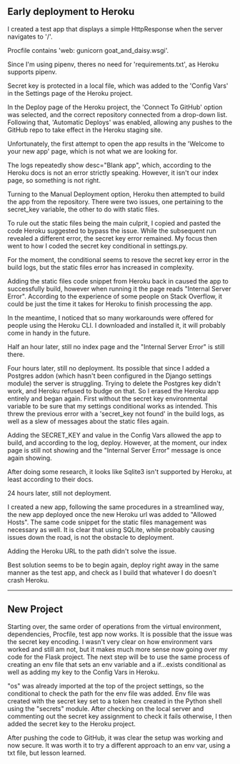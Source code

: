 ## Early deployment to Heroku

I created a test app that displays a simple HttpResponse when the server
navigates to '/'. 

Procfile contains 'web: gunicorn goat_and_daisy.wsgi'. 

Since I'm using pipenv, theres no need for 'requirements.txt', as Heroku 
supports pipenv.

Secret key is protected in a local file, which was added to the 'Config Vars'
in the Settings page of the Heroku project.

In the Deploy page of the Heroku project, the 'Connect To GitHub' option was
selected, and the correct repository connected from a drop-down list. Following
that, 'Automatic Deploys' was enabled, allowing any pushes to the GitHub repo
to take effect in the Heroku staging site.

Unfortunately, the first attempt to open the app results in the 'Welcome to
your new app' page, which is not what we are looking for. 

The logs repeatedly show desc="Blank app", which, according to the Heroku
docs is not an error strictly speaking. However, it isn't our index page, so
something is not right.

Turning to the Manual Deployment option, Heroku then attempted to build the
app from the repository. There were two issues, one pertaining to the 
secret_key variable, the other to do with static files. 

To rule out the static files being the main culprit, I copied and pasted the 
code Heroku suggested to bypass the issue. While the subsequent run revealed 
a different error, the secret key error remained. My focus then went to how
I coded the secret key conditional in settings.py.

For the moment, the conditional seems to resove the secret key error in the
build logs, but the static files error has increased in complexity. 

Adding the static files code snippet from Heroku back in caused the app to 
successfully build, however when running it the page reads "Internal Server
Error". According to the experience of some people on Stack Overflow, it could
be just the time it takes for Heroku to finish processing the app. 

In the meantime, I noticed that so many workarounds were offered for people
using the Heroku CLI. I downloaded and installed it, it will probably come in 
handy in the future.

Half an hour later, still no index page and the "Internal Server Error" is 
still there.

Four hours later, still no deployment. Its possible that since I added a 
Postgres addon (which hasn't been configured in the Django settings module)
the server is struggling. Trying to delete the Postgres key didn't work,
and Heroku refused to budge on that. So I erased the Heroku app entirely and
began again. First without the secret key environmental variable to be sure
that my settings conditional works as intended. This threw the previous error
with a 'secret_key not found' in the build logs, as well as a slew of messages
about the static files again. 

Adding the SECRET_KEY and value in the Config Vars allowed the app to build,
and according to the log, deploy. However, at the moment, our index page is 
still not showing and the "Internal Server Error" message is once again 
showing. 

After doing some research, it looks like Sqlite3 isn't supported by Heroku,
at least according to their docs. 

24 hours later, still not deployment. 

I created a new app, following the same procedures in a streamlined way, the 
new app deployed once the new Heroku url was added to "Allowed Hosts". The 
same code snippet for the static files management was necessary as well. It 
is clear that using SQLite, while probably causing issues down the
road, is not the obstacle to deployment.

Adding the Heroku URL to the path didn't solve the issue.

Best solution seems to be to begin again, deploy right away in the same manner
as the test app, and check as I build that whatever I do doesn't crash Heroku.


------------------


## New Project

Starting over, the same order of operations from the virtual environment, 
dependencies, Procfile, test app now works. It is possible that the issue was
the secret key encoding. I wasn't very clear on how environment vars worked
and still am not, but it makes much more sense now going over my code for the
Flask project. The next step will be to use the same process of creating an 
env file that sets an env variable and a if...exists conditional as well as
adding my key to the Config Vars in Heroku.

"os" was already imported at the top of the project settings, so the 
conditional to check the path for the env file was added. Env file was created
with the secret key set to a token hex created in the Python shell using the
"secrets" module. After checking on the local server and commenting out the
secret key assignment to check it fails otherwise, I then added the secret key
to the Heroku project. 

After pushing the code to GitHub, it was clear the setup was working and now
secure. It was worth it to try a different approach to an env var, using a 
txt file, but lesson learned. 